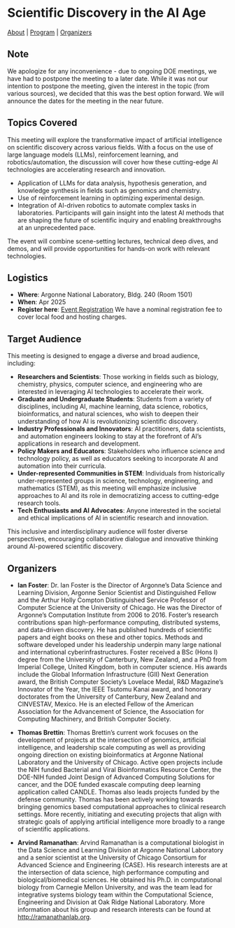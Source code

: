 # Scientific Discovery in the AI Age

[About](https://acadev.https://acadev.github.io/sdl-workshop-2024.github.io/index.md) | [Program](https://acadev.github.io/sdl-workshop-2024.github.io/program.md) | [Organizers](https://acadev.github.io/sdl-workshop-2024.github.io/organizers.md)

## Note
We apologize for any inconvenience - due to ongoing DOE meetings, we have had to postpone the meeting to a later date. While it was not our intention to postpone the meeting, given the interest in the topic (from various sources), we decided that this was the best option forward. We will announce the dates for the meeting in the near future. 

## Topics Covered
This meeting will explore the transformative impact of artificial intelligence on scientific discovery across various fields. With a focus on the use of large language models (LLMs), reinforcement learning, and robotics/automation, the discussion will cover how these cutting-edge AI technologies are accelerating research and innovation.
- Application of LLMs for data analysis, hypothesis generation, and knowledge synthesis in fields such as genomics and chemistry.
- Use of reinforcement learning in optimizing experimental design.
- Integration of AI-driven robotics to automate complex tasks in laboratories.
Participants will gain insight into the latest AI methods that are shaping the future of scientific inquiry and enabling breakthroughs at an unprecedented pace.

The event will combine scene-setting lectures, technical deep dives, and demos, and will provide opportunities for hands-on work with relevant technologies.

## Logistics 
- **Where**: Argonne National Laboratory, Bldg. 240 (Room 1501)
- **When**: Apr 2025
- **Register here**:  [Event Registration](https://cvent.me/LYMMR2)
We have a nominal registration fee to cover local food and hosting charges. 

## Target Audience

This meeting is designed to engage a diverse and broad audience, including:
- **Researchers and Scientists**: Those working in fields such as biology, chemistry, physics, computer science, and engineering who are interested in leveraging AI technologies to accelerate their work.
- **Graduate and Undergraduate Students**: Students from a variety of disciplines, including AI, machine learning, data science, robotics, bioinformatics, and natural sciences, who wish to deepen their understanding of how AI is revolutionizing scientific discovery.
- **Industry Professionals and Innovators**: AI practitioners, data scientists, and automation engineers looking to stay at the forefront of AI’s applications in research and development.
- **Policy Makers and Educators**: Stakeholders who influence science and technology policy, as well as educators seeking to incorporate AI and automation into their curricula.
- **Under-represented Communities in STEM**: Individuals from historically under-represented groups in science, technology, engineering, and mathematics (STEM), as this meeting will emphasize inclusive approaches to AI and its role in democratizing access to cutting-edge research tools.
- **Tech Enthusiasts and AI Advocates**: Anyone interested in the societal and ethical implications of AI in scientific research and innovation.

This inclusive and interdisciplinary audience will foster diverse perspectives, encouraging collaborative dialogue and innovative thinking around AI-powered scientific discovery.

## Organizers
- **Ian Foster**: Dr. Ian Foster is the Director of Argonne’s Data Science and Learning Division, Argonne Senior Scientist and Distinguished Fellow and the Arthur Holly Compton Distinguished Service Professor of Computer Science at the University of Chicago.  He was the Director of Argonne’s Computation Institute from 2006 to 2016. Foster’s research contributions span high-performance computing, distributed systems, and data-driven discovery.  He has published hundreds of scientific papers and eight books on these and other topics.  Methods and software developed under his leadership underpin many large national and international cyberinfrastructures. Foster received a BSc (Hons I) degree from the University of Canterbury, New Zealand, and a PhD from Imperial College, United Kingdom, both in computer science.  His awards include the Global Information Infrastructure (GII) Next Generation award, the British Computer Society’s Lovelace Medal, R&D Magazine’s Innovator of the Year, the IEEE Tsutomu Kanai award, and honorary doctorates from the University of Canterbury, New Zealand and CINVESTAV, Mexico. He is an elected Fellow of the American Association for the Advancement of Science, the Association for Computing Machinery, and British Computer Society.
  
- **Thomas Brettin**: Thomas Brettin’s current work focuses on the development of projects at the intersection of genomics, artificial intelligence, and leadership scale computing as well as providing ongoing direction on existing bioinformatics at Argonne National Laboratory and the University of Chicago. Active open projects include the NIH funded Bacterial and Viral Bioinformatics Resource Center, the DOE-NIH funded Joint Design of Advanced Computing Solutions for cancer, and the DOE funded exascale computing deep learning application called CANDLE. Thomas also leads projects funded by the defense community. Thomas has been actively working towards bringing genomics based computational approaches to clinical research settings. More recently, initiating and executing projects that align with strategic goals of applying artificial intelligence more broadly to a range of scientific applications.
  
- **Arvind Ramanathan**: Arvind Ramanathan is a computational biologist in the Data Science and Learning Division at Argonne National Laboratory and a senior scientist at the University of Chicago Consortium for Advanced Science and Engineering (CASE). His research interests are at the intersection of data science, high performance computing and biological/biomedical sciences. He obtained his Ph.D. in computational biology from Carnegie Mellon University, and was the team lead for integrative systems biology team within the Computational Science, Engineering and Division at Oak Ridge National Laboratory.  More information about his group and research interests can be found at [http://​ramanathanlab​.org](https://ramanathanlab.org).
